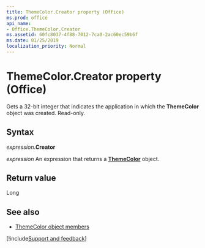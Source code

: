 ```yaml
---
title: ThemeColor.Creator property (Office)
ms.prod: office
api_name:
- Office.ThemeColor.Creator
ms.assetid: 60fc8037-4f88-7012-7ca0-2ac60ec59b6f
ms.date: 01/25/2019
localization_priority: Normal
---
```



# ThemeColor.Creator property (Office)

Gets a 32-bit integer that indicates the application in which the **ThemeColor** object was created. Read-only.


## Syntax

_expression_.**Creator**

_expression_ An expression that returns a **[ThemeColor](Office.ThemeColor.md)** object.


## Return value

Long


## See also

- [ThemeColor object members](overview/Library-Reference/themecolor-members-office.md)



[!include[Support and feedback](~/includes/feedback-boilerplate.md)]